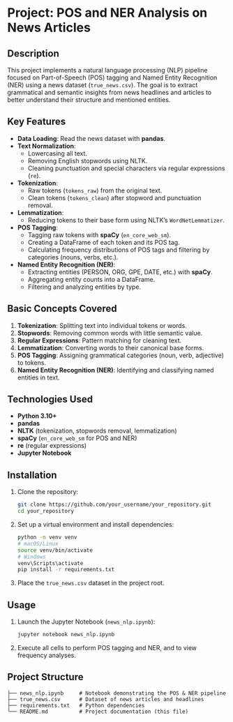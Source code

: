# Project: POS and NER Analysis on News Articles

## Description

This project implements a natural language processing (NLP) pipeline focused on Part-of-Speech (POS) tagging and Named Entity Recognition (NER) using a news dataset (`true_news.csv`). The goal is to extract grammatical and semantic insights from news headlines and articles to better understand their structure and mentioned entities.

## Key Features

- **Data Loading**: Read the news dataset with **pandas**.
- **Text Normalization**:
  - Lowercasing all text.
  - Removing English stopwords using NLTK.
  - Cleaning punctuation and special characters via regular expressions (`re`).
- **Tokenization**:
  - Raw tokens (`tokens_raw`) from the original text.
  - Clean tokens (`tokens_clean`) after stopword and punctuation removal.
- **Lemmatization**:
  - Reducing tokens to their base form using NLTK’s `WordNetLemmatizer`.
- **POS Tagging**:
  - Tagging raw tokens with **spaCy** (`en_core_web_sm`).
  - Creating a DataFrame of each token and its POS tag.
  - Calculating frequency distributions of POS tags and filtering by categories (nouns, verbs, etc.).
- **Named Entity Recognition (NER)**:
  - Extracting entities (PERSON, ORG, GPE, DATE, etc.) with **spaCy**.
  - Aggregating entity counts into a DataFrame.
  - Filtering and analyzing entities by type.

## Basic Concepts Covered

1. **Tokenization**: Splitting text into individual tokens or words.
2. **Stopwords**: Removing common words with little semantic value.
3. **Regular Expressions**: Pattern matching for cleaning text.
4. **Lemmatization**: Converting words to their canonical base forms.
5. **POS Tagging**: Assigning grammatical categories (noun, verb, adjective) to tokens.
6. **Named Entity Recognition (NER)**: Identifying and classifying named entities in text.

## Technologies Used

- **Python 3.10+**
- **pandas**
- **NLTK** (tokenization, stopwords removal, lemmatization)
- **spaCy** (`en_core_web_sm` for POS and NER)
- **re** (regular expressions)
- **Jupyter Notebook**

## Installation

1. Clone the repository:
   ```bash
   git clone https://github.com/your_username/your_repository.git
   cd your_repository
   ```
2. Set up a virtual environment and install dependencies:
   ```bash
   python -m venv venv
   # macOS/Linux
   source venv/bin/activate
   # Windows
   venv\Scripts\activate
   pip install -r requirements.txt
   ```
3. Place the `true_news.csv` dataset in the project root.

## Usage

1. Launch the Jupyter Notebook (`news_nlp.ipynb`):
   ```bash
   jupyter notebook news_nlp.ipynb
   ```
2. Execute all cells to perform POS tagging and NER, and to view frequency analyses.

## Project Structure

```
├── news_nlp.ipynb     # Notebook demonstrating the POS & NER pipeline
├── true_news.csv      # Dataset of news articles and headlines
├── requirements.txt   # Python dependencies
└── README.md          # Project documentation (this file)
```
